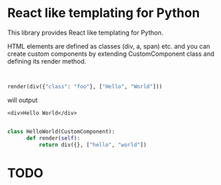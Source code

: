 # React like templating for Python

This library provides React like templating for Python.

HTML elements are defined as classes (div, a, span) etc.
and you can create custom components by extending CustomComponent
class and defining its render method.


```py


render(div({"class": "foo"}, ["Hello", "World"]))

```

will output

```
<div>Hello World</div>
```

```py

class HelloWorld(CustomComponent):
      def render(self):
          return div({}, ["hello", "world"])


```
# TODO
